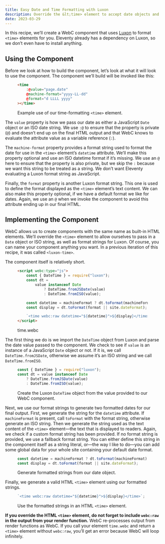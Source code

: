 ```yaml
---
title: Easy Date and Time Formatting with Luxon
description: Override the &lt;time> element to accept date objects and Luxon format strings to make date formatting easy.
date: 2023-03-29
---
```


In this recipe, we’ll create a WebC component that uses [Luxon](https://moment.github.io/luxon/#/) to format `<time>` elements for you. Eleventy already has a dependency on Luxon, so we don’t even have to install anything.

## Using the Component

Before we look at how to build the component, let’s look at what it will look to use the component. The component we’ll build will be invoked like this:

<figure>

```html
<time
	:@value="page.date"
	@machine-format="yyyy-LL-dd"
	@format="d LLLL yyyy"
></time>
```

<figcaption>Example use of our time-formatting <code>&lt;time></code> element.</figcaption>
</figure>

The `value` property is how we pass our date as either a JavaScript `Date` object or an ISO date string. We use `:@` to ensure that the property is private (`@`) and doesn’t end up on the final HTML output and that WebC knows to evaluate the attribute value as a variable reference (`:`).

The `machine-format` property provides a format string used to format the date for use in the `<time>` element’s `datetime` attribute. We’ll make this property optional and use an ISO datetime format if it’s missing. We use an `@` here to ensure that the property is also private, but we skip the `:` because we want this string to be treated as a string. We don’t want Eleventy evaluating a Luxon format string as JavaScript.

Finally, the `format` property is another Luxon format string. This one is used to define the format displayed as the `<time>` element’s text content. We can also make this property optional, if we have a default format we like for dates. Again, we use an `@` when we invoke the component to avoid this attribute ending up in our final HTML.

## Implementing the Component

WebC allows us to create components with the same name as built-in HTML elements. We’ll override the `<time>` element to allow ourselves to pass in a `Date` object or ISO string, as well as format strings for Luxon. Of course, you can name your component anything you want. In a previous iteration of this recipe, it was called `<luxon-time>`.

The component itself is relatively short.

<figure>

```html
<script webc:type="js">
	const { DateTime } = require("luxon");
	const dt =
		value instanceof Date
			? DateTime.fromJSDate(value)
			: DateTime.fromISO(value);

	const datetime = machineFormat ? dt.toFormat(machineFormat) : dt.toISO();
	const display = dt.toFormat(format || site.dateFormat);

	`<time webc:raw datetime="${datetime}">${display}</time>`;
</script>
```

<figcaption>time.webc</figcaption>
</figure>

The first thing we do is we import the `DateTime` object from Luxon and parse the date value passed to the component. We check to see if `value` is an instance of a JavaScript `Date` object or not. If it is, we call `DateTime.fromJSDate`, otherwise we assume it’s an ISO string and we call `DateTime.fromISO`.

<figure>

```js
const { DateTime } = require("luxon");
const dt = value instanceof Date
	? DateTime.fromJSDate(value)
	: DateTime.fromISO(value);
```

<figcaption>Create the Luxon <code>DateTime</code> object from the value provided to our WebC component.</figcaption>
</figure>

Next, we use our format strings to generate two formatted dates for our final output. First, we generate the string for the `datetime` attribute. If `machineFormat` is present, call `toFormat` with the format string, otherwise generate an ISO string. Then we generate the string used as the text content of the `<time>` element—the text that is displayed to readers. Again, we check if a custom format string has been provided. If no format string is provided, we use a fallback format string. You can either define this string in the component itself as a string literal, or—the way I like to do—you can add some global data for your whole site containing your default date format.

<figure>

```js
const datetime = machineFormat ? dt.toFormat(machineFormat) : dt.toISO();
const display = dt.toFormat(format || site.dateFormat);
```

<figcaption>Generate formatted strings from our date object.</figcaption>
</figure>

Finally, we generate a valid HTML `<time>` element using our formatted strings.

<figure>

```js
`<time webc:raw datetime="${datetime}">${display}</time>`;
```

<figcaption>Use the formatted strings in an HTML <code>&lt;time></code> element.</figcaption>
</figure>

**If you override the HTML `<time>` element, do not forget to include `webc:raw` in the output from your render function.** WebC re-processes output from render functions as WebC. If you call your element `time.webc` and return a `<time>` element without `webc:raw`, you’ll get an error because WebC will loop infinitely.
